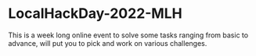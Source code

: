 # LocalHackDay-2022-MLH
This is a week long online event to solve some tasks ranging from basic to advance, will put you to pick and work on various challenges.
